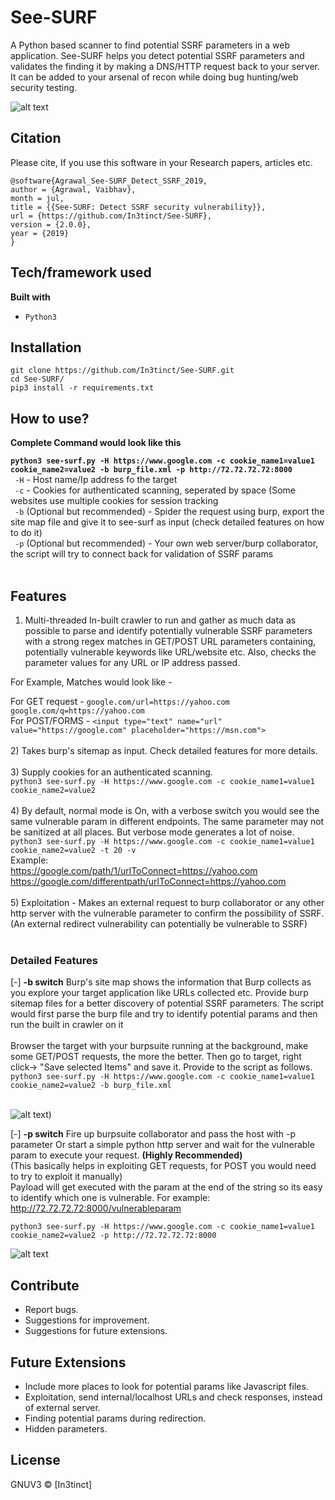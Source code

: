 # See-SURF

A Python based scanner to find potential SSRF parameters in a web application. See-SURF helps you detect potential SSRF parameters and validates the finding it by making a DNS/HTTP request back to your server. It can be added to your arsenal of recon while doing bug hunting/web security testing.

![alt text](https://user-images.githubusercontent.com/18059590/61342276-849e2800-a7fe-11e9-9f2a-7ba3835903a8.png)

## Citation
Please cite, If you use this software in your Research papers, articles etc.

```
@software{Agrawal_See-SURF_Detect_SSRF_2019,
author = {Agrawal, Vaibhav},
month = jul,
title = {{See-SURF: Detect SSRF security vulnerability}},
url = {https://github.com/In3tinct/See-SURF},
version = {2.0.0},
year = {2019}
}
```

## Tech/framework used
<b>Built with</b>
- `Python3`

## Installation
`git clone https://github.com/In3tinct/See-SURF.git`<br/>
`cd See-SURF/`<br/>
`pip3 install -r requirements.txt`<br/>

## How to use?
 <b>Complete Command would look like this </b> <br/>
 
 <b>`python3 see-surf.py -H https://www.google.com -c cookie_name1=value1 cookie_name2=value2 -b burp_file.xml -p http://72.72.72.72:8000` </b><br/>
` -H` - Host name/Ip address fo the target<br/>
` -c` - Cookies for authenticated scanning, seperated by space (Some websites use multiple cookies for session tracking<br/>
` -b` (Optional but recommended) - Spider the request using burp, export the site map file and give it to see-surf as input (check detailed features on how to do it)<br/>
` -p` (Optional but recommended) - Your own web server/burp collaborator, the script will try to connect back for validation of SSRF params<br/><br/>

## Features
1) Multi-threaded In-built crawler to run and gather as much data as possible to parse and identify potentially vulnerable SSRF parameters with a strong regex matches in GET/POST URL parameters containing, potentially vulnerable keywords like URL/website etc. Also, checks the parameter values for any URL or IP address passed.

For Example, Matches would look like -

For GET request  - `google.com/url=https://yahoo.com` <br/>
`google.com/q=https://yahoo.com` <br/>
For POST/FORMS - `<input type="text" name="url" value="https://google.com" placeholder="https://msn.com">`
<br/><br/>
2) Takes burp's sitemap as input. Check detailed features for more details.
<br/><br/>
3) Supply cookies for an authenticated scanning.<br/>
`python3 see-surf.py -H https://www.google.com -c cookie_name1=value1 cookie_name2=value2`
<br/><br/>
4) By default, normal mode is On, with a verbose switch you would see the same vulnerable param in different endpoints. The same parameter may not be sanitized at all places. But verbose mode generates a lot of noise. <br/>
`python3 see-surf.py -H https://www.google.com -c cookie_name1=value1 cookie_name2=value2 -t 20 -v` <br/>
Example:<br/>
https://google.com/path/1/urlToConnect=https://yahoo.com <br/>
https://google.com/differentpath/urlToConnect=https://yahoo.com
<br/><br/>
5) Exploitation - Makes an external request to burp collaborator or any other http server with the vulnerable parameter to confirm the possibility of SSRF. (An external redirect vulnerability can potentially be vulnerable to SSRF)
<br/><br/>

### Detailed Features

[-] <b>-b switch</b> Burp's site map shows the information that Burp collects as you explore your target application like URLs collected etc. Provide burp sitemap files for a better discovery of potential SSRF parameters. The script would first parse the burp file and try to identify potential params and then run the built in crawler on it <br/><br/>
Browser the target with your burpsuite running at the background, make some GET/POST requests, the more the better. Then go to target, right click-> "Save selected Items" and save it. Provide to the script as follows. <br/>
`python3 see-surf.py -H https://www.google.com -c cookie_name1=value1 cookie_name2=value2 -b burp_file.xml`

</br>![alt text](https://user-images.githubusercontent.com/18059590/61342249-6a644a00-a7fe-11e9-87e8-3b26305cd8b5.png))


[-] <b>-p switch</b> Fire up burpsuite collaborator and pass the host with -p parameter Or start a simple python http server and wait for the 
vulnerable param to execute your request. <b>(Highly Recommended)</b><br/>
(This basically helps in exploiting GET requests, for POST you would need to try to exploit it manually)<br/>
Payload will get executed with the param at the end of the string so its easy to identify which one is vulnerable.
For example: http://72.72.72.72:8000/vulnerableparam <br/>

`python3 see-surf.py -H https://www.google.com -c cookie_name1=value1 cookie_name2=value2 -p http://72.72.72.72:8000`

![alt text](https://user-images.githubusercontent.com/18059590/61342277-849e2800-a7fe-11e9-832b-7de37cb027ff.png)

## Contribute
- Report bugs.
- Suggestions for improvement.
- Suggestions for future extensions.

## Future Extensions
- Include more places to look for potential params like Javascript files.
- Exploitation, send internal/localhost URLs and check responses, instead of external server.
- Finding potential params during redirection.
- Hidden parameters.

## License
GNUV3 © [In3tinct]
